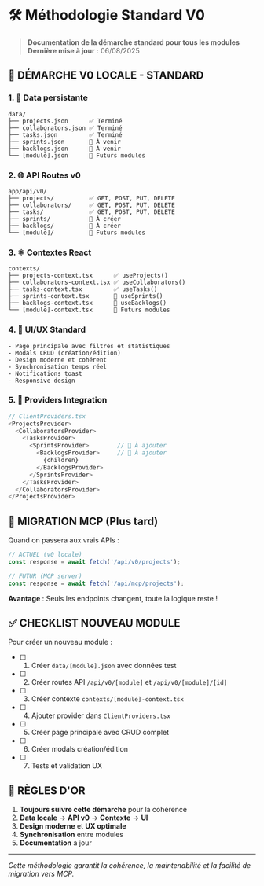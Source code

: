 # 🛠️ Méthodologie Standard V0

> **Documentation de la démarche standard pour tous les modules**  
> **Dernière mise à jour** : 06/08/2025

## 🎯 **DÉMARCHE V0 LOCALE - STANDARD**

### 1. 📁 **Data persistante**
```
data/
├── projects.json      ✅ Terminé
├── collaborators.json ✅ Terminé  
├── tasks.json         ✅ Terminé
├── sprints.json       🔄 À venir
├── backlogs.json      🔄 À venir
└── [module].json      🔄 Futurs modules
```

### 2. 🌐 **API Routes v0**
```
app/api/v0/
├── projects/          ✅ GET, POST, PUT, DELETE
├── collaborators/     ✅ GET, POST, PUT, DELETE
├── tasks/             ✅ GET, POST, PUT, DELETE
├── sprints/           🔄 À créer
├── backlogs/          🔄 À créer
└── [module]/          🔄 Futurs modules
```

### 3. ⚛️ **Contextes React**
```
contexts/
├── projects-context.tsx      ✅ useProjects()
├── collaborators-context.tsx ✅ useCollaborators()  
├── tasks-context.tsx         ✅ useTasks()
├── sprints-context.tsx       🔄 useSprints()
├── backlogs-context.tsx      🔄 useBacklogs()
└── [module]-context.tsx      🔄 Futurs modules
```

### 4. 🎨 **UI/UX Standard**
```
- Page principale avec filtres et statistiques
- Modals CRUD (création/édition)
- Design moderne et cohérent
- Synchronisation temps réel
- Notifications toast
- Responsive design
```

### 5. 🔗 **Providers Integration**
```typescript
// ClientProviders.tsx
<ProjectsProvider>
  <CollaboratorsProvider>
    <TasksProvider>
      <SprintsProvider>        // 🔄 À ajouter
        <BacklogsProvider>     // 🔄 À ajouter
          {children}
        </BacklogsProvider>
      </SprintsProvider>
    </TasksProvider>
  </CollaboratorsProvider>
</ProjectsProvider>
```

## 🔄 **MIGRATION MCP (Plus tard)**

Quand on passera aux vrais APIs :

```typescript
// ACTUEL (v0 locale)
const response = await fetch('/api/v0/projects');

// FUTUR (MCP server)  
const response = await fetch('/api/mcp/projects');
```

**Avantage** : Seuls les endpoints changent, toute la logique reste !

## ✅ **CHECKLIST NOUVEAU MODULE**

Pour créer un nouveau module :

- [ ] 1. Créer `data/[module].json` avec données test
- [ ] 2. Créer routes API `/api/v0/[module]` et `/api/v0/[module]/[id]`
- [ ] 3. Créer contexte `contexts/[module]-context.tsx`
- [ ] 4. Ajouter provider dans `ClientProviders.tsx`
- [ ] 5. Créer page principale avec CRUD complet
- [ ] 6. Créer modals création/édition
- [ ] 7. Tests et validation UX

## 🎯 **RÈGLES D'OR**

1. **Toujours suivre cette démarche** pour la cohérence
2. **Data locale** → **API v0** → **Contexte** → **UI**
3. **Design moderne** et **UX optimale**
4. **Synchronisation** entre modules
5. **Documentation** à jour

---

*Cette méthodologie garantit la cohérence, la maintenabilité et la facilité de migration vers MCP.*
